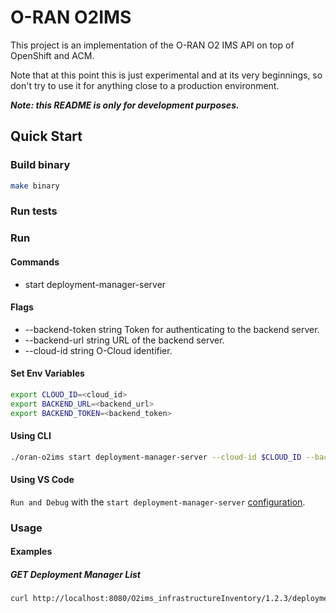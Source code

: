 # O-RAN O2IMS

This project is an implementation of the O-RAN O2 IMS API on top of
OpenShift and ACM.

Note that at this point this is just experimental and at its very beginnings,
so don't try to use it for anything close to a production environment.

***Note: this README is only for development purposes.***

## Quick Start

### Build binary
``` bash
make binary
```

### Run tests

### Run

#### Commands
* start deployment-manager-server

#### Flags
* --backend-token string   Token for authenticating to the backend server.
* --backend-url string     URL of the backend server.
* --cloud-id string        O-Cloud identifier.

#### Set Env Variables
``` bash
export CLOUD_ID=<cloud_id>
export BACKEND_URL=<backend_url>
export BACKEND_TOKEN=<backend_token>
```

#### Using CLI
```bash
./oran-o2ims start deployment-manager-server --cloud-id $CLOUD_ID --backend-url $BACKEND_URL --backend-token $BACKEND_TOKEN
```

#### Using VS Code

`Run and Debug` with the `start deployment-manager-server` [configuration](.vscode/launch.json).

### Usage

#### Examples

##### GET Deployment Manager List 
```bash
curl http://localhost:8080/O2ims_infrastructureInventory/1.2.3/deploymentManagers
```
